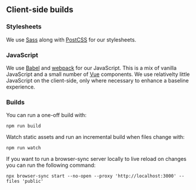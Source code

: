 ## Client-side builds

### Stylesheets

We use [Sass](https://sass-lang.com/) along with [PostCSS](https://postcss.org/) for our stylesheets.

### JavaScript

We use [Babel](https://babeljs.io/) and [webpack](https://webpack.js.org/concepts/) for our JavaScript.  This is a mix of vanilla JavaScript and a small number of [Vue](https://vuejs.org/) components. We use relativelty little JavaScript on the client-side, only where necessary to enhance a baseline experience.

### Builds

You can run a one-off build with:

```shell script
npm run build
```

Watch static assets and run an incremental build when files change with:

```shell script
npm run watch
```

If you want to run a browser-sync server locally to live reload on changes you can run the following command:

```
npx browser-sync start --no-open --proxy 'http://localhost:3000' --files 'public'
```

